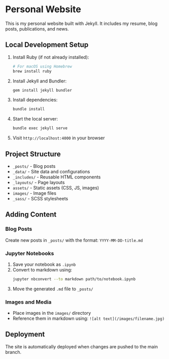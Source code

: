 # Personal Website

This is my personal website built with Jekyll. It includes my resume, blog posts, publications, and news.

## Local Development Setup

1. Install Ruby (if not already installed):
   ```bash
   # For macOS using Homebrew
   brew install ruby
   ```

2. Install Jekyll and Bundler:
   ```bash
   gem install jekyll bundler
   ```

3. Install dependencies:
   ```bash
   bundle install
   ```

4. Start the local server:
   ```bash
   bundle exec jekyll serve
   ```

5. Visit `http://localhost:4000` in your browser

## Project Structure

- `_posts/` - Blog posts
- `_data/` - Site data and configurations
- `_includes/` - Reusable HTML components
- `_layouts/` - Page layouts
- `assets/` - Static assets (CSS, JS, images)
- `images/` - Image files
- `_sass/` - SCSS stylesheets

## Adding Content

### Blog Posts
Create new posts in `_posts/` with the format: `YYYY-MM-DD-title.md`

### Jupyter Notebooks
1. Save your notebook as `.ipynb`
2. Convert to markdown using:
   ```bash
   jupyter nbconvert --to markdown path/to/notebook.ipynb
   ```
3. Move the generated `.md` file to `_posts/`

### Images and Media
- Place images in the `images/` directory
- Reference them in markdown using: `![alt text](/images/filename.jpg)`

## Deployment
The site is automatically deployed when changes are pushed to the main branch.

